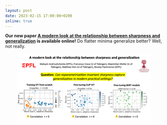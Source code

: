 ```yaml
---
layout: post
date: 2023-02-15 17:00:00+0200
inline: true
---
```



**Our new paper [A modern look at the relationship between sharpness and generalization](https://arxiv.org/abs/2302.07011) is available online!** 
Do flatter minima generalize better? Well, not really.
<div style="text-align: center;">
  <img src="./assets/img/publication_preview/sharpness_vs_generalization.png" alt="Sharpness-vs-generalization summary" width="85%"/>
</div>
